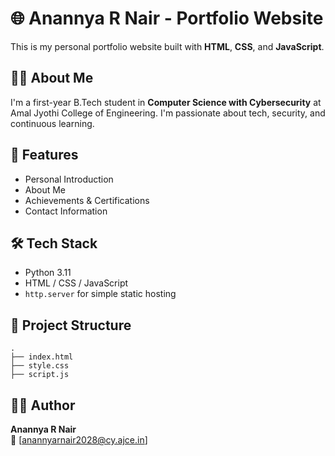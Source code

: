 # 🌐 Anannya R Nair - Portfolio Website

This is my personal portfolio website built with **HTML**, **CSS**, and **JavaScript**.

## 👩‍💻 About Me

I'm a first-year B.Tech student in **Computer Science with Cybersecurity** at Amal Jyothi College of Engineering. I'm passionate about tech, security, and continuous learning.

## 📁 Features

- Personal Introduction  
- About Me  
- Achievements & Certifications  
- Contact Information


## 🛠 Tech Stack

- Python 3.11
- HTML / CSS / JavaScript
- `http.server` for simple static hosting

## 📁 Project Structure

```
.
├── index.html
├── style.css
├── script.js
```

## 🧑‍💻 Author

**Anannya R Nair**  
📧 [anannyarnair2028@cy.ajce.in]
